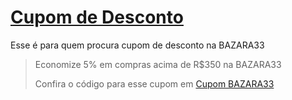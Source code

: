 # [Cupom de Desconto](https://github.com/CupomDeDesconto/Promocoes/blob/main/README.md)
Esse é para quem procura cupom de desconto na BAZARA33
<blockquote cite="https://asasdodesconto.com/moda-e-acessorios/economize-5-em-compras-acima-de-rs350-na-bazara33-16712"><p>Economize 5% em compras acima de R$350 na BAZARA33</p><footer>Confira o código para esse cupom em <a href="https://asasdodesconto.com/moda-e-acessorios/economize-5-em-compras-acima-de-rs350-na-bazara33-16712">Cupom BAZARA33</a></footer></blockquote>